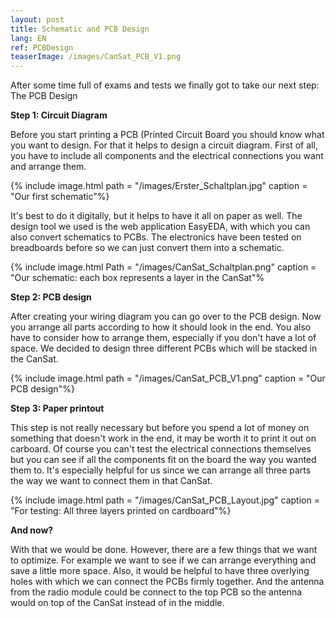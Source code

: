 ```yaml
---
layout: post
title: Schematic and PCB Design
lang: EN
ref: PCBDesign
teaserImage: /images/CanSat_PCB_V1.png
---
```


After some time full of exams and tests we finally got to
take our next step: The PCB Design

**Step 1: Circuit Diagram**

Before you start printing a PCB (Printed Circuit Board
you should know what you want to design. For that it helps to design a circuit diagram.
First of all, you have to include all  components and the electrical connections you want
and arrange them.

{% include image.html path = "/images/Erster_Schaltplan.jpg" caption = "Our first schematic"%}

It's best to do it digitally, but it helps to have it all on paper as well.
The design tool we used is the web application EasyEDA, with which you can also convert schematics to PCBs.
The electronics have been tested on breadboards before so we can just convert them into a schematic.

{% include image.html Path = "/images/CanSat_Schaltplan.png" caption = "Our schematic: each box represents a layer in the CanSat"%

**Step 2: PCB design**

After creating your wiring diagram you can go over to the PCB design.
Now you arrange all parts according to how it should look in the end.
You also have to consider how to arrange them, especially if you don't have a lot of space.
We decided to design three different PCBs which will be stacked in the CanSat.

{% include image.html path = "/images/CanSat_PCB_V1.png" caption = "Our PCB design"%}

**Step 3: Paper printout**

This step is not really necessary but before you spend a lot of money on something that doesn't work in the end,
it may be worth it to print it out on carboard. Of course you can't test the electrical connections themselves but you can see
if all the components fit on the board the way you wanted them to.
It's especially helpful for us since we can arrange all three parts the way we want to connect them in that CanSat.

{% include image.html path = "/images/CanSat_PCB_Layout.jpg" caption = "For testing: All three layers printed on cardboard"%}

**And now?**

With that we would be done. However, there are a few things that we want to optimize.
For example we want to see if we can arrange everything and save a little more space. Also, it would be helpful to have three
overlying holes with which we can connect the PCBs firmly together. And the antenna from the radio module
could be connect to the top PCB so the antenna would on top of the CanSat instead of in the middle.
